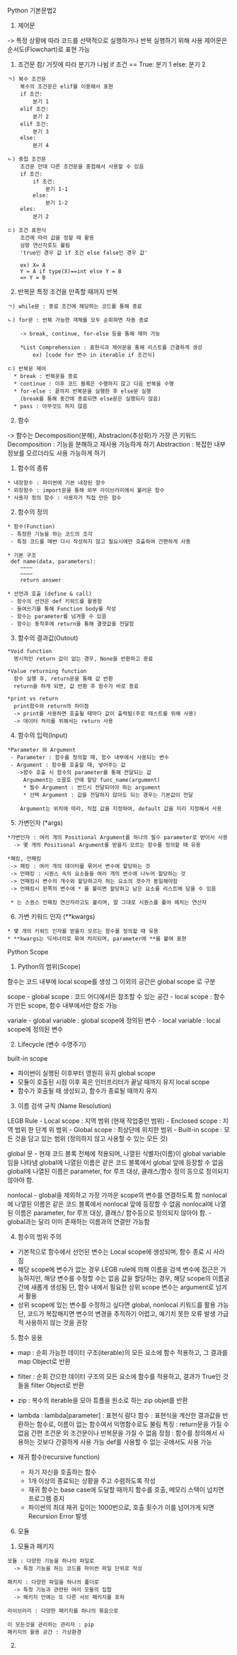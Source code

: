Python 기본문법2

1. 제어문

 -> 특정 상황에 따라 코드를 선택적으로 실행하거나 반복 실행하기 위해 사용
    제어문은 순서도(Flowchart)로 표현 가능

  1) 조건문
    참/ 거짓에 따라 분기가 나뉨
    if 조건 == True:
        분기 1
    else:
        분기 2

    ㄱ) 복수 조건문
        복수의 조건문은 elif를 이용해서 표현
        if 조건:
            분기 1
        elif 조건:
            분기 2
        elif 조건:
            분기 3
        else:
            분기 4

    ㄴ) 중첩 조건문
        조건문 안데 다른 조건문을 중첩해서 사용할 수 있음
        if 조건:
            if 조건:
                분기 1-1
            else:
                분기 1-2
        eles:
            분기 2
    
    ㄷ) 조건 표현식
        조건에 따라 값을 정할 때 활용
        삼항 연산자로도 불림
        'true인 경우 값 if 조건 else false인 경우 값'
        
        ex) X= A
        Y = A if type(X)==int else Y = B
        => Y = B

  2) 반복문
    특정 조건을 만족할 때까지 반복

    ㄱ) while문 : 종료 조건에 해당하는 코드를 통해 종료

    ㄴ) for문 : 반복 가능한 객체롤 모두 순회하면 자동 종료

        -> break, continue, for-else 등을 통해 제어 가능

        *List Comprehension : 표현식과 제어문을 통해 리스트를 간결하게 생성
            ex) [code for 변수 in iterable if 조건식]

    ㄷ) 반복문 제어
      * break : 반복문을 종료
      * continue : 이후 코드 블록은 수행하지 않고 다음 반복을 수행
      * for-else : 끝까지 반복문을 실행한 후 else문 실행
        (break를 통해 중간에 종료되면 else문은 실행되지 않음)
      * pass : 아무것도 하지 않음

2. 함수

  -> 함수는 Decomposition(분해), Abstracion(추상화)가 가장 큰 키워드
     Decomposition : 기능을 분해하고 재사용 가능하게 하기
     Abstraction : 복잡한 내부 정보를 모르더라도 사용 가능하게 하기


  1) 함수의 종류

    * 내장함수 : 파이썬에 기본 내장된 함수
    * 외장함수 : import문을 통해 외부 라이브러리에서 불러온 함수
    * 사용자 정의 함수 : 사용자가 직접 만든 함수               

  2) 함수의 정의
    
    * 함수(Function)
     - 특정한 기능을 하는 코드의 조각
     - 특정 코드를 매번 다시 작성하지 않고 필요시에만 호출하여 간편하게 사용
    
    * 기본 구조
     def name(data, parameters):
        ~~~~
        ~~~~
        return answer

    * 선언과 호출 (define & call)
     - 함수의 선언은 def 키워드를 활용함
     - 들여쓰기를 통해 Function body를 작성
     - 함수는 parameter를 넘겨줄 수 있음
     - 함수는 동작후에 return을 통해 결괏값을 전달함
  
  3) 함수의 결과값(Outout)
    
    *Void function
      명시적인 return 값이 없는 경우, None을 반환하고 종료
    
    *Value returning function
      함수 실행 후, return문을 통해 값 반환
      return을 하게 되면, 값 반환 후 함수가 바로 종료

    *print vs return
      print함수와 return의 차이점
      -> print를 사용하면 호출될 때마다 값이 출력됨(주로 테스트를 위해 사용)
      -> 데이터 처리를 위해서는 return 사용

  4) 함수의 입력(Input)
    
    *Parameter 와 Argument
     - Parameter : 함수를 정의할 때, 함수 내부에서 사용되는 변수
     - Argument : 함수를 호출할 때, 넣어주는 값
       ->함수 호출 시 함수의 parameter를 통해 전달되는 값
         Argument는 소괄호 안에 할당 func_name(argument)
         * 필수 Argument : 반드시 전달되어야 하는 argument
         * 선택 Argument : 값을 전달하지 않아도 되는 경우는 기본값이 전달

        Argument는 위치에 따라, 직접 값을 지정하여, default 값을 미리 지정해서 사용

  5) 가변인자 (*args)

    *가변인자 : 여러 개의 Positional Argument를 하나의 필수 parameter로 받아서 사용
      -> 몇 개의 Positional Argument를 받을지 모르는 함수를 정의할 때 유용

    *패킹, 언패킹
     -> 패킹 : 여러 개의 데이터를 묶어서 변수에 할당하는 것
     -> 언패킹 : 시퀀스 속의 요소들을 여러 개의 변수에 나누어 할당하는 것
     -> 언패킹시 변수의 개수와 할당하고자 하는 요소의 갯수가 동일해야함
     -> 언패킹시 왼쪽의 변수에 * 를 붙이면 할당하고 남은 요소를 리스트에 담을 수 있음

     * 는 스퀀스 언패킹 연산자라고도 불리며, 말 그대로 시퀀스를 풀어 헤치는 연산자

  6) 가변 키워드 인자 (**kwargs)

    * 몇 개의 키워드 인자를 받을지 모르는 함수를 정의할 때 유용
    * **kwargs는 딕셔너리로 묶여 처리되며, parameter에 **를 붙여 표현


Python Scope
  
1. Python의 범위(Scope)
  
  함수는 코드 내부에 local scope를 생성
  그 이외의 공간은 global scope 로 구분

  scope
    - global scope : 코드 어디에서든 참조할 수 있는 공간
    - local scope : 함수가 만든 scope, 함수 내부에서만 참조 가능
  
  variale 
    - global variable : global scope에 정의된 변수
    - local variable : local scope에 정의된 변수

2. Lifecycle (변수 수명주기)
  
  built-in scope
   - 파이썬이 실행된 이후부터 영원히 유지
  global scope 
   - 모듈이 호출된 시점 이후 혹은 인터프리터가 끝날 때까지 유지
  local scope
   - 함수가 호출될 때 생성되고, 함수가 종료될 때까지 유지

3. 이름 검색 규칙 (Name Resolution)
  
  LEGB Rule
    - Local scope : 지역 범위 (현재 작업중인 범위)
    - Enclosed scope : 지역 범위 한 단계 위 범위
    - Global scope : 최상단에 위치한 범위
    - Built-in scope : 모든 것을 담고 있는 범위 (정의하지 않고 사용할 수 있는 모든 것)

  global 문
    - 현재 코드 블록 전체에 적용되며, 나열된 식별자(이름)이 global variable임을 나타냄
        global에 나열된 이름은 같은 코드 블록에서 global 앞에 등장할 수 없음
        global에 나열된 이름은 parameter, for 루프 대상, 클래스/함수 정의 등으로 정의되지 않아야 함.

  nonlocal
    - global을 제외하고 가장 가까운 scope의 변수를 연결하도록 함
        nonlocal에 나열된 이름은 같은 코드 블록에서 nonlocal 앞에 등장할 수 없음
        nonlocal에 나열된 이름은 parameter, for 루프 대상, 클래스/ 함수등으로 정의되지 않아야 함.
    - global과는 달리 이미 존재하는 이름과의 연결만 가능함

4. 함수의 범위 주의
  
  - 기본적으로 함수에서 선언된 변수는 Local scope에 생성되며, 함수 종료 시 사라짐
  - 해당 scope에 변수가 없는 경우 LEGB rule에 의해 이름을 검색
      변수에 접근은 가능하지만, 해당 변수를 수정할 수는 없음
      값을 할당하는 경우, 해당 scope의 이름공간에 새롭게 생성됨
      단, 함수 내에서 필요한 상위 scope 변수는 argument로 넘겨서 활용
  - 상위 scope에 있는 변수를 수정하고 싶다면 global, nonlocal 키워드를 활용 가능
      단, 코드가 복잡해지면 변수의 변경을 추적하기 어렵고, 예기치 못한 오류 발생
      가급적 사용하지 않는 것을 권장

5. 함수 응용
  
  - map : 순회 가능한 데이터 구조(iterable)의 모든 요소에 함수 적용하고, 
          그 결과를 map Object로 반환
  - filter : 순회 간으한 데이터 구조의 모든 요소에 함수를 적용하고, 결과가
             True인 것들을 filter Object로 반환

  - zip : 복수의 iterable을 모아 튜플을 원소로 하는 zip objet를 반환

  - lambda : lambda[parameter] : 표현식
             람다 함수 : 표현식을 계산한 결과값을 반환하는 함수로, 
                        이름이 없는 함수여서 익명함수로도 불림
             특징 : return문을 가질 수 없음
                    간편 조건문 외 조건문이나 반복문을 가질 수 없음
             장점 : 함수를 정의해서 사용하는 것보다 간결하게 사용 가능
                    def를 사용할 수 없는 곳에서도 사용 가능
  - 재귀 함수(recursive function)
      * 자기 자신을 호출하는 함수
      * 1개 이상의 종료되는 상황을 주고 수렴하도록 작성
      * 재귀 함수는 base case에 도달할 때까지 함수를 호출, 메모리 스택이 넘치면 프로그램 중지
      * 파이썬의 최대 재귀 깊이는 1000번으로, 호출 횟수가 이를 넘어가게 되면 Recursion Error 발생

6. 모듈 
  
  1) 모듈과 패키지
    
    모듈 : 다양한 기능을 하나의 파일로
      -> 특정 기능을 하는 코드를 파이썬 파일 단위로 작성
    
    패키지 : 다양한 파일을 하나의 폴더로
      -> 특정 기능과 관련된 여러 모듈의 집합
      -> 패키지 안에는 또 다른 서브 패키지를 포하

    라이브러리 : 다양한 패키지를 하나의 묶음으로

    이 모든것을 관리하는 관리자 : pip
    패키지의 활용 공간 : 가상환경

  2)  
